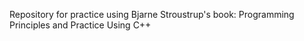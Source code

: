 Repository for practice using Bjarne Stroustrup's book: Programming Principles and Practice Using C++